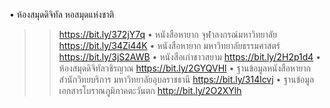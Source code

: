 •  ห้องสมุดดิจิทัล หอสมุดแห่งชาติ
>> https://bit.ly/372jY7q
•  หนังสือหายาก จุฬาลงกรณ์มหาวิทยาลัย
>> https://bit.ly/34Zi44K
•  หนังสือหายาก มหาวิทยาลัยธรรมศาสตร์
>> https://bit.ly/3jS2AWB
•  หนังสือเก่าชาวสยาม
>> https://bit.ly/2H2p1d4
•  ห้องสมุดดิจิทัลวชิรญาณ
>> https://bit.ly/2GYQVHl
•  ฐานข้อมูลหนังสือหายาก สำนักวิทยบริการ มหาวิทยาลัยอุบลราชธานี
>> https://bit.ly/314lcvj
•  ฐานข้อมูลเอกสารโบราณภูมิภาคตะวันตก
>> http://bit.ly/2O2XYlh
